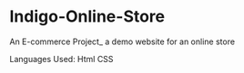 # Indigo-Online-Store
An E-commerce Project_ a demo website for an online store 

Languages Used: Html CSS
